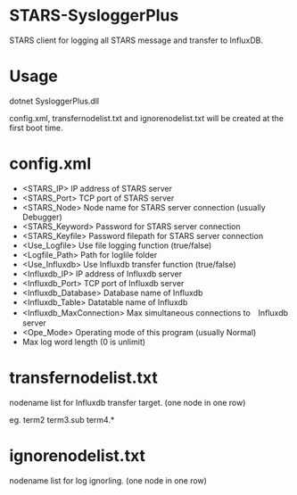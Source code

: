 # STARS-SysloggerPlus

STARS client for logging all STARS message and transfer to InfluxDB.

# Usage

dotnet SysloggerPlus.dll

config.xml, transfernodelist.txt and ignorenodelist.txt will be created at the first boot time.

# config.xml

- <STARS_IP> IP address of STARS server
- <STARS_Port> TCP port of STARS server
- <STARS_Node> Node name for STARS server connection (usually Debugger)
- <STARS_Keyword> Password for STARS server connection
- <STARS_Keyfile> Password filepath for STARS server connection
- <Use_Logfile> Use file logging function (true/false)
- <Logfile_Path> Path for loglile folder
- <Use_Influxdb> Use Influxdb transfer function (true/false)
- <Influxdb_IP> IP address of Influxdb server
- <Influxdb_Port> TCP port of Influxdb server
- <Influxdb_Database> Database name of Influxdb
- <Influxdb_Table> Datatable name of Influxdb
- <Influxdb_MaxConnection> Max simultaneous connections to　Influxdb server
- <Ope_Mode> Operating mode of this program (usually Normal)
- <MaxLogLengthLimit> Max log word length (0 is unlimit)

# transfernodelist.txt
  
nodename list for Influxdb transfer target. (one node in one row)

eg.
term2
term3.sub
term4.*
  
# ignorenodelist.txt
  
nodename list for log ignorling. (one node in one row)
